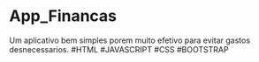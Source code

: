 # App_Financas
Um aplicativo bem simples porem muito efetivo para evitar gastos desnecessarios. 
#HTML #JAVASCRIPT #CSS #BOOTSTRAP
